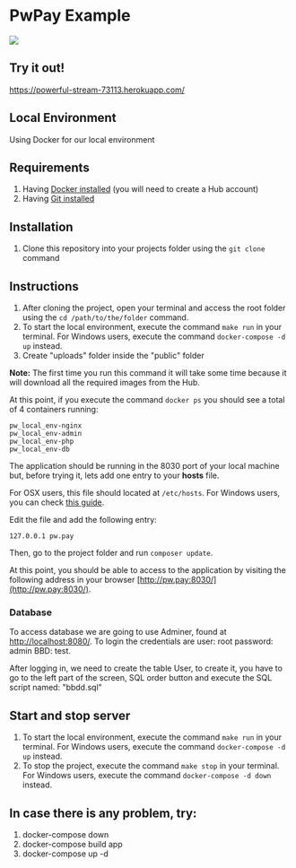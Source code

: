 # PwPay Example
![](pwpay.gif)

## Try it out!
https://powerful-stream-73113.herokuapp.com/

## Local Environment
Using Docker for our local environment

## Requirements

1. Having [Docker installed](https://www.docker.com/products/docker-desktop) (you will need to create a Hub account)
2. Having [Git installed](https://git-scm.com/downloads)

## Installation

1. Clone this repository into your projects folder using the `git clone` command

## Instructions

1. After cloning the project, open your terminal and access the root folder using the `cd /path/to/the/folder` command.
2. To start the local environment, execute the command `make run` in your terminal. For Windows users, execute the command `docker-compose -d up` instead.
3. Create "uploads" folder inside the "public" folder

**Note:** The first time you run this command it will take some time because it will download all the required images from the Hub.

At this point, if you execute the command `docker ps` you should see a total of 4 containers running:

```
pw_local_env-nginx
pw_local_env-admin
pw_local_env-php
pw_local_env-db
```

The application should be running in the 8030 port of your local machine but, before trying it, lets add one entry to your **hosts** file.

For OSX users, this file should located at `/etc/hosts`. For Windows users, you can check [this guide](https://www.howtogeek.com/howto/27350/beginner-geek-how-to-edit-your-hosts-file/).

Edit the file and add the following entry:

```
127.0.0.1 pw.pay
```
Then, go to the project folder and run `composer update`.

At this point, you should be able to access to the application by visiting the following address in your browser [http://pw.pay:8030/](http://pw.pay:8030/).


### Database

To access database we are going to use Adminer, found at [http://localhost:8080/](Database). To login the credentials are user: root password: admin BBD: test.

After logging in, we need to create the table User, to create it, you have to go to the left part of the screen, SQL order button and execute the SQL script named: "bbdd.sql"


## Start and stop server

1. To start the local environment, execute the command `make run` in your terminal. For Windows users, execute the command `docker-compose -d up` instead.
2. To stop the project, execute the command `make stop` in your terminal. For Windows users, execute the command `docker-compose -d down` instead.


## In case there is any problem, try:

1. docker-compose down
2. docker-compose build app
3. docker-compose up -d
